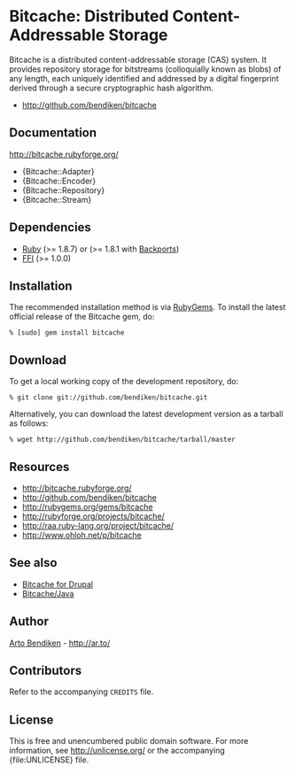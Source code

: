 Bitcache: Distributed Content-Addressable Storage
=================================================

Bitcache is a distributed content-addressable storage (CAS) system. It
provides repository storage for bitstreams (colloquially known as blobs) of
any length, each uniquely identified and addressed by a digital fingerprint
derived through a secure cryptographic hash algorithm.

* <http://github.com/bendiken/bitcache>

Documentation
-------------

<http://bitcache.rubyforge.org/>

* {Bitcache::Adapter}
* {Bitcache::Encoder}
* {Bitcache::Repository}
* {Bitcache::Stream}

Dependencies
------------

* [Ruby](http://ruby-lang.org/) (>= 1.8.7) or (>= 1.8.1 with [Backports][])
* [FFI](http://rubygems.org/gems/ffi) (>= 1.0.0)

Installation
------------

The recommended installation method is via [RubyGems](http://rubygems.org/).
To install the latest official release of the Bitcache gem, do:

    % [sudo] gem install bitcache

Download
--------

To get a local working copy of the development repository, do:

    % git clone git://github.com/bendiken/bitcache.git

Alternatively, you can download the latest development version as a tarball
as follows:

    % wget http://github.com/bendiken/bitcache/tarball/master

Resources
---------

* <http://bitcache.rubyforge.org/>
* <http://github.com/bendiken/bitcache>
* <http://rubygems.org/gems/bitcache>
* <http://rubyforge.org/projects/bitcache/>
* <http://raa.ruby-lang.org/project/bitcache/>
* <http://www.ohloh.net/p/bitcache>

See also
--------

* [Bitcache for Drupal](http://drupal.org/project/bitcache)
* [Bitcache/Java](http://github.com/bendiken/bitcache-java)

Author
------

[Arto Bendiken](mailto:arto.bendiken@gmail.com) - <http://ar.to/>

Contributors
------------

Refer to the accompanying `CREDITS` file.

License
-------

This is free and unencumbered public domain software. For more information,
see <http://unlicense.org/> or the accompanying {file:UNLICENSE} file.

[Backports]: http://rubygems.org/gems/backports
